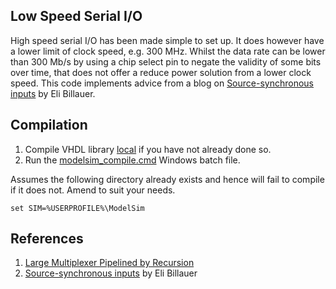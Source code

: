 ## Low Speed Serial I/O

High speed serial I/O has been made simple to set up. It does however have a lower limit of clock speed, e.g. 300 MHz. Whilst the data rate can be lower than 300 Mb/s by using a chip select pin to negate the validity of some bits over time, that does not offer a reduce power solution from a lower clock speed. This code implements advice from a blog on [Source-synchronous inputs](https://www.01signal.com/electronics/source-synchronous-inputs/) by Eli Billauer.


## Compilation

1. Compile VHDL library [local](../Local) if you have not already done so.
2. Run the [modelsim_compile.cmd](modelsim_compile.cmd) Windows batch file.

Assumes the following directory already exists and hence will fail to compile if it does not. Amend to suit your needs.

```batch
set SIM=%USERPROFILE%\ModelSim
```


## References

1. [Large Multiplexer Pipelined by Recursion](https://blog.abbey1.org.uk/index.php/technology/large-multiplexer-pipelined-by-recursion)
2. [Source-synchronous inputs](https://www.01signal.com/electronics/source-synchronous-inputs/) by Eli Billauer
